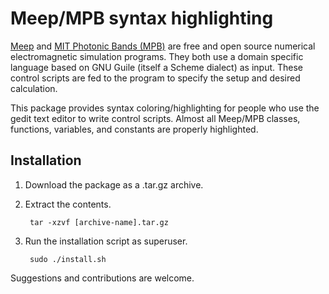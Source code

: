 Meep/MPB syntax highlighting
============================
[Meep][meep] and [MIT Photonic Bands (MPB)][mpb] are free and open source numerical electromagnetic simulation programs. They both use a domain specific language based on GNU Guile (itself a Scheme dialect) as input. These control scripts are fed to the program to specify the setup and desired calculation.

This package provides syntax coloring/highlighting for people who use the gedit text editor to write control scripts. Almost all Meep/MPB classes, functions, variables, and constants are properly highlighted.

Installation
------------
1. Download the package as a .tar.gz archive.
2. Extract the contents.

        tar -xzvf [archive-name].tar.gz

3. Run the installation script as superuser.

        sudo ./install.sh

Suggestions and contributions are welcome.

[meep]: http://ab-initio.mit.edu/meep
[mpb]: http://ab-initio.mit.edu/mpb

